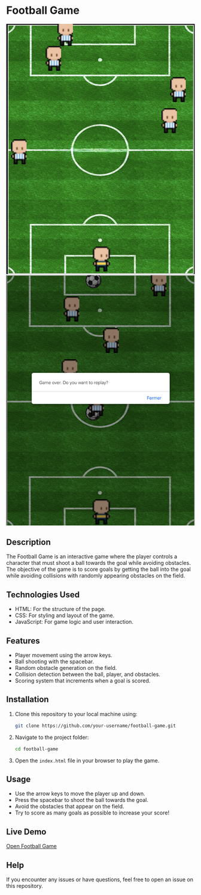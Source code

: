 <h1>Football Game</h1>

![Football Game Screenshot 1](./images/image1.png) 
![Football Game Screenshot 2](./images/image2.png) 


<h2>Description</h2>

The Football Game is an interactive game where the player controls a character that must shoot a ball towards the goal while avoiding obstacles. The objective of the game is to score goals by getting the ball into the goal while avoiding collisions with randomly appearing obstacles on the field.

<h2>Technologies Used</h2>

-  HTML: For the structure of the page.
-  CSS: For styling and layout of the game.
-  JavaScript: For game logic and user interaction.

<h2>Features</h2>

-  Player movement using the arrow keys.
-  Ball shooting with the spacebar.
-  Random obstacle generation on the field.
-  Collision detection between the ball, player, and obstacles.
-  Scoring system that increments when a goal is scored.

<h2>Installation</h2>

1. Clone this repository to your local machine using:
   ```bash
   git clone https://github.com/your-username/football-game.git
   ```

2. Navigate to the project folder:
   ```bash
   cd football-game
   ```

3. Open the `index.html` file in your browser to play the game.

<h2>Usage</h2>

-  Use the arrow keys to move the player up and down.
-  Press the spacebar to shoot the ball towards the goal.
-  Avoid the obstacles that appear on the field.
-  Try to score as many goals as possible to increase your score!

<h2>Live Demo</h2>

[Open Football Game](https://yvannguy.github.io/football-game-deploy/)


<h2>Help</h2>

If you encounter any issues or have questions, feel free to open an issue on this repository.



